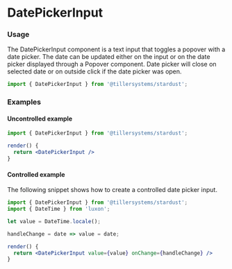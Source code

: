 # DatePickerInput

### Usage

The DatePickerInput component is a text input that toggles a popover with a date picker.
The date can be updated either on the input or on the date picker displayed through a Popover
component. Date picker will close on selected date or on outside click if the date picker
was open.

```jsx
import { DatePickerInput } from '@tillersystems/stardust';
```

<!-- STORY -->

<!-- PROPS -->

### Examples

#### Uncontrolled example

```jsx
import { DatePickerInput } from '@tillersystems/stardust';

render() {
  return <DatePickerInput />
}
```

#### Controlled example

The following snippet shows how to create a controlled date picker input.

```jsx
import { DatePickerInput } from '@tillersystems/stardust';
import { DateTime } from 'luxon';

let value = DateTime.locale();

handleChange = date => value = date;

render() {
  return <DatePickerInput value={value} onChange={handleChange} />
}
```
